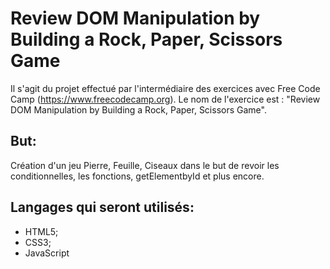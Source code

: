# Review DOM Manipulation by Building a Rock, Paper, Scissors Game
  
Il s'agit du projet effectué par l'intermédiaire des exercices avec Free Code Camp (https://www.freecodecamp.org). Le nom de l'exercice est : "Review DOM Manipulation by Building a Rock, Paper, Scissors Game".   
  
## But:  
Création d'un jeu Pierre, Feuille, Ciseaux dans le but de revoir les conditionnelles, les fonctions, getElementbyId et plus encore.  
  
## Langages qui seront utilisés:  
- HTML5;
- CSS3;
- JavaScript